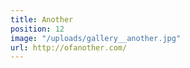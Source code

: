 ```yaml
---
title: Another
position: 12
image: "/uploads/gallery__another.jpg"
url: http://ofanother.com/
---
```


